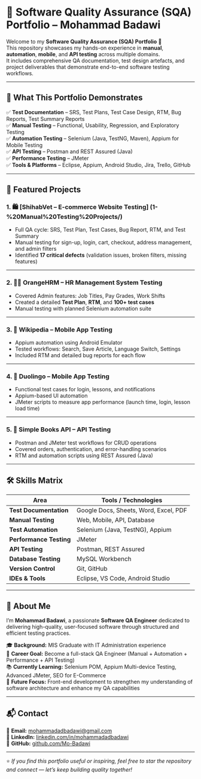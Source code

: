 # 🧪 Software Quality Assurance (SQA) Portfolio – Mohammad Badawi

Welcome to my **Software Quality Assurance (SQA) Portfolio** 👋  
This repository showcases my hands-on experience in **manual**, **automation**, **mobile**, and **API testing** across multiple domains.  
It includes comprehensive QA documentation, test design artefacts, and project deliverables that demonstrate end-to-end software testing workflows.

---

## 🎯 What This Portfolio Demonstrates

✅ **Test Documentation** – SRS, Test Plans, Test Case Design, RTM, Bug Reports, Test Summary Reports  
✅ **Manual Testing** – Functional, Usability, Regression, and Exploratory Testing  
✅ **Automation Testing** – Selenium (Java, TestNG, Maven), Appium for Mobile Testing  
✅ **API Testing** – Postman and REST Assured (Java)  
✅ **Performance Testing** – JMeter  
✅ **Tools & Platforms** – Eclipse, Appium, Android Studio, Jira, Trello, GitHub  

---

## 📂 Featured Projects

### 1. 🛍️ **[ShihabVet – E-commerce Website Testing]** (1-%20Manual%20Testing%20Projects/)
- Full QA cycle: SRS, Test Plan, Test Cases, Bug Report, RTM, and Test Summary  
- Manual testing for sign-up, login, cart, checkout, address management, and admin filters  
- Identified **17 critical defects** (validation issues, broken filters, missing features)

---

### 2. 🧑‍💼 **OrangeHRM – HR Management System Testing**
- Covered Admin features: Job Titles, Pay Grades, Work Shifts  
- Created a detailed **Test Plan**, **RTM**, and **100+ test cases**  
- Manual testing with planned Selenium automation suite

---

### 3. 📱 **Wikipedia – Mobile App Testing**
- Appium automation using Android Emulator  
- Tested workflows: Search, Save Article, Language Switch, Settings  
- Included RTM and detailed bug reports for each flow  

---

### 4. 🧩 **Duolingo – Mobile App Testing**
- Functional test cases for login, lessons, and notifications  
- Appium-based UI automation  
- JMeter scripts to measure app performance (launch time, login, lesson load time)

---

### 5. 🔗 **Simple Books API – API Testing**
- Postman and JMeter test workflows for CRUD operations  
- Covered orders, authentication, and error-handling scenarios  
- RTM and automation scripts using REST Assured (Java)

---

## 🛠️ Skills Matrix

| Area | Tools / Technologies |
|------|----------------------|
| **Test Documentation** | Google Docs, Sheets, Word, Excel, PDF |
| **Manual Testing** | Web, Mobile, API, Database |
| **Test Automation** | Selenium (Java, TestNG), Appium |
| **Performance Testing** | JMeter |
| **API Testing** | Postman, REST Assured |
| **Database Testing** | MySQL Workbench |
| **Version Control** | Git, GitHub |
| **IDEs & Tools** | Eclipse, VS Code, Android Studio |

---

## 👤 About Me

I’m **Mohammad Badawi**, a passionate **Software QA Engineer** dedicated to delivering high-quality, user-focused software through structured and efficient testing practices.

🎓 **Background:** MIS Graduate with IT Administration experience  
🚀 **Career Goal:** Become a full-stack QA Engineer (Manual + Automation + Performance + API Testing)  
📚 **Currently Learning:** Selenium POM, Appium Multi-device Testing, Advanced JMeter, SEO for E-Commerce  
🔮 **Future Focus:** Front-end development to strengthen my understanding of software architecture and enhance my QA capabilities

---

## 📬 Contact

📧 **Email:** [mohammadadbadawi@gmail.com](mailto:mohammadadbadawi@gmail.com)  
💼 **LinkedIn:** [linkedin.com/in/mohammadadbadawi](https://linkedin.com/in/mohammadadbadawi)  
🐙 **GitHub:** [github.com/Mo-Badawi](https://github.com/Mo-Badawi)

---

⭐ *If you find this portfolio useful or inspiring, feel free to star the repository and connect — let’s keep building quality together!*
